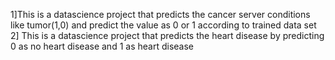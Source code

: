 1]This is a datascience project that predicts the cancer server conditions like tumor(1,0) and predict the value as 0 or 1 according to trained data set
2] This is a datascience project that predicts the heart disease by predicting 0 as no heart disease and 1 as heart disease
